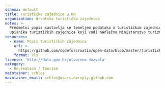 ```yaml
---
schema: default
title: Turističke zajednice u RH
organization: Hrvatska turistička zajednica
notes: >-
  Predmetni popis sastavlja se temeljem podataka o turističkim zajednicama iz
  Upisnika turističkih zajednica koji vodi nadležno Ministarstvo turizma.
resources:
  - name: Popis turističkih zajednica
    url: >-
      https://github.com/codeforcroatia/open-data/blob/master/turisticke_zajednice/Popis%20turistickih%20zajednica.xlsx
    format: xls
license: 'http://data.gov.hr/otvorena-dozvola'
category:
  - Recreation / Tourism
maintainer: schlos
maintainer_email: schlos@users.noreply.github.com
---
```

